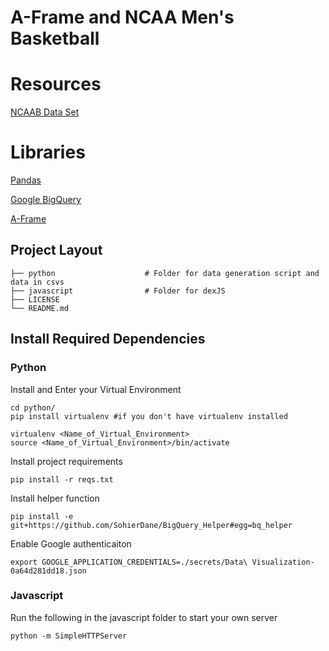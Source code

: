 # A-Frame and NCAA Men's Basketball


# Resources 
[NCAAB Data Set](https://www.kaggle.com/ncaa/ncaa-basketball)

# Libraries
[Pandas](https://pandas.pydata.org/)

[Google BigQuery](https://cloud.google.com/bigquery/docs/reference/libraries)

[A-Frame](https://aframe.io/)




## Project Layout
    ├── python                    # Folder for data generation script and data in csvs
    ├── javascript                # Folder for dexJS 
    ├── LICENSE              
    └── README.md

## Install Required Dependencies

### Python 
Install and Enter your Virtual Environment
```
cd python/
pip install virtualenv #if you don't have virtualenv installed 

virtualenv <Name_of_Virtual_Environment>
source <Name_of_Virtual_Environment>/bin/activate
```

Install project requirements
```
pip install -r reqs.txt
```

Install helper function
```
pip install -e git+https://github.com/SohierDane/BigQuery_Helper#egg=bq_helper

```

Enable Google authenticaiton
```
export GOOGLE_APPLICATION_CREDENTIALS=./secrets/Data\ Visualization-0a64d281dd18.json
```

### Javascript 
Run the following in the javascript folder to start your own server
```
python -m SimpleHTTPServer
```

